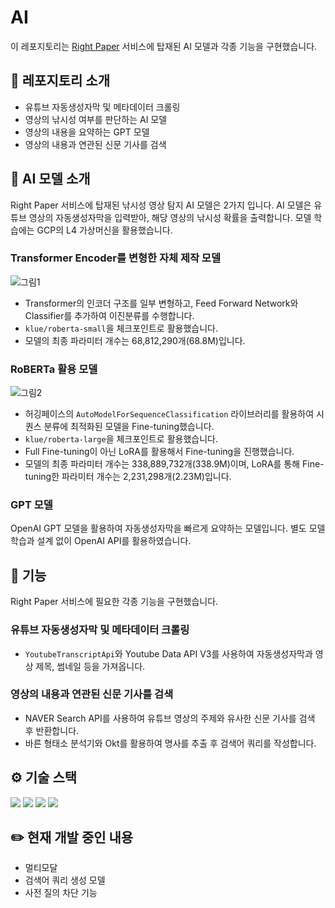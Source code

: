 # AI 

이 레포지토리는 [Right Paper](https://right-paper.vercel.app/) 서비스에 탑재된 AI 모델과 각종 기능을 구현했습니다.



## 🌟 레포지토리 소개
- 유튜브 자동생성자막 및 메타데이터 크롤링
- 영상의 낚시성 여부를 판단하는 AI 모델
- 영상의 내용을 요약하는 GPT 모델
- 영상의 내용과 연관된 신문 기사를 검색

## 🤖 AI 모델 소개
Right Paper 서비스에 탑재된 낚시성 영상 탐지 AI 모델은 2가지 입니다.
AI 모델은 유튜브 영상의 자동생성자막을 입력받아, 해당 영상의 낚시성 확률을 출력합니다.
모델 학습에는 GCP의 L4 가상머신을 활용했습니다.

### Transformer Encoder를 변형한 자체 제작 모델
![그림1](https://github.com/user-attachments/assets/dc04b8db-2ac5-4633-bbe1-9179daf4c768)
- Transformer의 인코더 구조를 일부 변형하고, Feed Forward Network와 Classifier를 추가하여 이진분류를 수행합니다.
- ```klue/roberta-small```을 체크포인트로 활용했습니다.
- 모델의 최종 파라미터 개수는 68,812,290개(68.8M)입니다.

### RoBERTa 활용 모델
![그림2](https://github.com/user-attachments/assets/becf07b7-f154-4971-85c1-69f34358bc43)
- 허깅페이스의 ```AutoModelForSequenceClassification``` 라이브러리를 활용하여 시퀀스 분류에 최적화된 모델을 Fine-tuning했습니다.
- ```klue/roberta-large```을 체크포인트로 활용했습니다.
- Full Fine-tuning이 아닌 LoRA를 활용해서 Fine-tuning을 진행했습니다.
- 모델의 최종 파라미터 개수는 338,889,732개(338.9M)이며, LoRA를 통해 Fine-tuning한 파라미터 개수는 2,231,298개(2.23M)입니다.

### GPT 모델
OpenAI GPT 모델을 활용하여 자동생성자막을 빠르게 요약하는 모델입니다.
별도 모델 학습과 설계 없이 OpenAI API를 활용하였습니다.

## 📠 기능
Right Paper 서비스에 필요한 각종 기능을 구현했습니다.

### 유튜브 자동생성자막 및 메타데이터 크롤링
- ```YoutubeTranscriptApi```와 Youtube Data API V3를 사용하여 자동생성자막과 영상 제목, 썸네일 등을 가져옵니다.

### 영상의 내용과 연관된 신문 기사를 검색
- NAVER Search API를 사용하여 유튜브 영상의 주제와 유사한 신문 기사를 검색 후 반환합니다.
- 바른 형태소 분석기와 Okt를 활용하여 명사를 추출 후 검색어 쿼리를 작성합니다.

## ⚙️ 기술 스택
<img src="https://img.shields.io/badge/Python-3776AB?style=for-the-badge&logo=Python&logoColor=white"> <img src="https://img.shields.io/badge/jupyter-F37626?style=for-the-badge&logo=jupyter&logoColor=white"> <img src="https://img.shields.io/badge/PyTorch-EE4C2C?style=for-the-badge&logo=PyTorch&logoColor=white"> <img src="https://img.shields.io/badge/googlecloud-F9AB00?style=for-the-badge&logo=googlecloud&logoColor=white"> 

## ✏️ 현재 개발 중인 내용
- 멀티모달
- 검색어 쿼리 생성 모델
- 사전 질의 차단 기능





